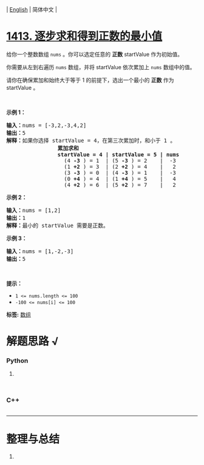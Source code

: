 | [English](README_EN.md) | 简体中文 |

# [1413. 逐步求和得到正数的最小值](https://leetcode-cn.com/problems/minimum-value-to-get-positive-step-by-step-sum)
<p>给你一个整数数组 <code>nums</code>&nbsp;。你可以选定任意的&nbsp;<strong>正数</strong> startValue 作为初始值。</p>

<p>你需要从左到右遍历 <code>nums</code>&nbsp;数组，并将 startValue 依次累加上&nbsp;<code>nums</code>&nbsp;数组中的值。</p>

<p>请你在确保累加和始终大于等于 1 的前提下，选出一个最小的&nbsp;<strong>正数</strong>&nbsp;作为 startValue 。</p>

<p>&nbsp;</p>

<p><strong>示例 1：</strong></p>

<pre>
<strong>输入：</strong>nums = [-3,2,-3,4,2]
<strong>输出：</strong>5
<strong>解释：</strong>如果你选择 startValue = 4，在第三次累加时，和小于 1 。
<strong>                累加求和
&nbsp;               startValue = 4 | startValue = 5 | nums
</strong>&nbsp;                 (4 <strong>-3</strong> ) = 1  | (5 <strong>-3</strong> ) = 2    |  -3
&nbsp;                 (1 <strong>+2</strong> ) = 3  | (2 <strong>+2</strong> ) = 4    |   2
&nbsp;                 (3 <strong>-3</strong> ) = 0  | (4 <strong>-3</strong> ) = 1    |  -3
&nbsp;                 (0 <strong>+4</strong> ) = 4  | (1 <strong>+4</strong> ) = 5    |   4
&nbsp;                 (4 <strong>+2</strong> ) = 6  | (5 <strong>+2</strong> ) = 7    |   2
</pre>

<p><strong>示例 2：</strong></p>

<pre>
<strong>输入：</strong>nums = [1,2]
<strong>输出：</strong>1
<strong>解释：</strong>最小的 startValue 需要是正数。
</pre>

<p><strong>示例 3：</strong></p>

<pre>
<strong>输入：</strong>nums = [1,-2,-3]
<strong>输出：</strong>5
</pre>

<p>&nbsp;</p>

<p><strong>提示：</strong></p>

<ul>
	<li><code>1 &lt;= nums.length &lt;= 100</code></li>
	<li><code>-100 &lt;= nums[i] &lt;= 100</code></li>
</ul>

**标签:**  [数组](https://leetcode-cn.com/tag/array) 
# 解题思路 √

### Python

1. 

```python

```


```python

```

### C++

```cpp

```

---



# 整理与总结

1. 